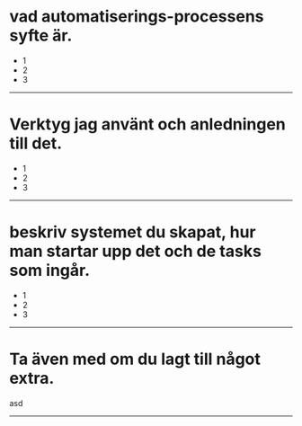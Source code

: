 # vad automatiserings-processens syfte är.
* 1
* 2
* 3
* * *

# Verktyg jag använt och anledningen till det.
* 1
* 2
* 3
* * *

# beskriv systemet du skapat, hur man startar upp det och de tasks som ingår.
* 1
* 2
* 3
* * *

# Ta även med om du lagt till något extra.
asd
* * *
